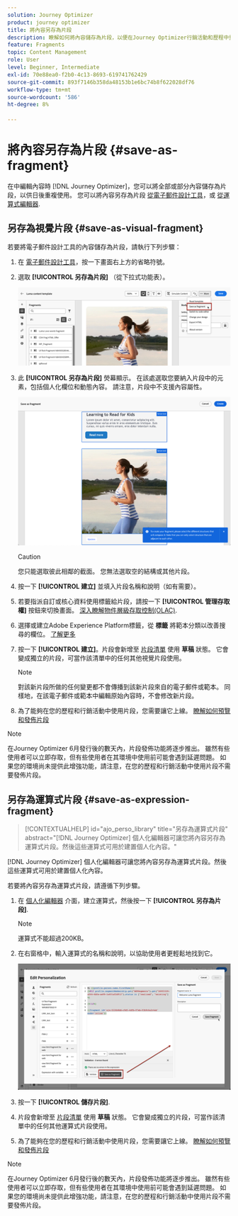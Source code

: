 ```yaml
---
solution: Journey Optimizer
product: journey optimizer
title: 將內容另存為片段
description: 瞭解如何將內容儲存為片段，以便在Journey Optimizer行銷活動和歷程中重複使用內容
feature: Fragments
topic: Content Management
role: User
level: Beginner, Intermediate
exl-id: 70e88ea0-f2b0-4c13-8693-619741762429
source-git-commit: 893f7146b358da48153b1e6bc74b8f622028df76
workflow-type: tm+mt
source-wordcount: '586'
ht-degree: 8%

---
```


# 將內容另存為片段 {#save-as-fragment}

在中編輯內容時 [!DNL Journey Optimizer]，您可以將全部或部分內容儲存為片段，以供日後重複使用。 您可以將內容另存為片段 [從電子郵件設計工具](#save-as-visual-fragment)，或 [從運算式編輯器](#save-as-expression-fragment).

## 另存為視覺片段 {#save-as-visual-fragment}

若要將電子郵件設計工具的內容儲存為片段，請執行下列步驟：

1. 在 [電子郵件設計工具](../email/get-started-email-design.md)，按一下畫面右上方的省略符號。

1. 選取 **[!UICONTROL 另存為片段]** （從下拉式功能表）。

   ![](assets/fragment-save-as.png)

1. 此 **[!UICONTROL 另存為片段]** 熒幕顯示。 在該處選取您要納入片段中的元素，包括個人化欄位和動態內容。 請注意，片段中不支援內容屬性。

   ![](assets/fragment-save-as-screen.png)

   >[!CAUTION]
   >
   >您只能選取彼此相鄰的截面。 您無法選取空的結構或其他片段。

1. 按一下 **[!UICONTROL 建立]** 並填入片段名稱和說明（如有需要）。

1. 若要指派自訂或核心資料使用標籤給片段，請按一下 **[!UICONTROL 管理存取權]** 按鈕來切換畫面。 [深入瞭解物件層級存取控制(OLAC)](../administration/object-based-access.md).

1. 選擇或建立Adobe Experience Platform標籤，從 **標籤** 將範本分類以改善搜尋的欄位。 [了解更多](../start/search-filter-categorize.md#tags)

1. 按一下 **[!UICONTROL 建立]**。片段會新增至 [片段清單](#access-manage-fragments) 使用 **草稿** 狀態。 它會變成獨立的片段，可當作該清單中的任何其他視覺片段使用。

   >[!NOTE]
   >
   >對該新片段所做的任何變更都不會傳播到該新片段來自的電子郵件或範本。 同樣地，在該電子郵件或範本中編輯原始內容時，不會修改新片段。

1. 為了能夠在您的歷程和行銷活動中使用片段，您需要讓它上線。 [瞭解如何預覽和發佈片段](../content-management/create-fragments.md#publish)

>[!NOTE]
>
>在Journey Optimizer 6月發行後的數天內，片段發佈功能將逐步推出。 雖然有些使用者可以立即存取，但有些使用者在其環境中使用前可能會遇到延遲問題。 如果您的環境尚未提供此增強功能，請注意，在您的歷程和行銷活動中使用片段不需要發佈片段。

## 另存為運算式片段 {#save-as-expression-fragment}

>[!CONTEXTUALHELP]
>id="ajo_perso_library"
>title="另存為運算式片段"
>abstract="[!DNL Journey Optimizer] 個人化編輯器可讓您將內容另存為運算式片段。然後這些運算式可用於建置個人化內容。"

[!DNL Journey Optimizer] 個人化編輯器可讓您將內容另存為運算式片段。然後這些運算式可用於建置個人化內容。

若要將內容另存為運算式片段，請遵循下列步驟。

1. 在 [個人化編輯器](../personalization/personalization-build-expressions.md) 介面，建立運算式，然後按一下 **[!UICONTROL 另存為片段]**.

   >[!NOTE]
   >
   >運算式不能超過200KB。

1. 在右窗格中，輸入運算式的名稱和說明，以協助使用者更輕鬆地找到它。

   ![](assets/expression-fragment-save-as.png)

1. 按一下 **[!UICONTROL 儲存片段]**.

   <!--An expression fragment cannot be nested inside another fragment.-->

1. 片段會新增至 [片段清單](#access-manage-fragments) 使用 **草稿** 狀態。 它會變成獨立的片段，可當作該清單中的任何其他運算式片段使用。

1. 為了能夠在您的歷程和行銷活動中使用片段，您需要讓它上線。 [瞭解如何預覽和發佈片段](../content-management/create-fragments.md#publish)

>[!NOTE]
>
>在Journey Optimizer 6月發行後的數天內，片段發佈功能將逐步推出。 雖然有些使用者可以立即存取，但有些使用者在其環境中使用前可能會遇到延遲問題。 如果您的環境尚未提供此增強功能，請注意，在您的歷程和行銷活動中使用片段不需要發佈片段。
